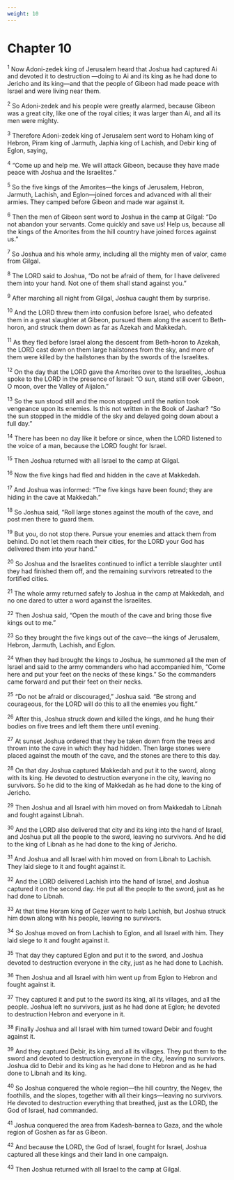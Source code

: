 ```yaml
---
weight: 10
---
```


# Chapter 10

<sup>1</sup> Now Adoni-zedek king of Jerusalem heard that Joshua had captured Ai and devoted it to destruction —doing to Ai and its king as he had done to Jericho and its king—and that the people of Gibeon had made peace with Israel and were living near them. 

<sup>2</sup> So Adoni-zedek and his people were greatly alarmed, because Gibeon was a great city, like one of the royal cities; it was larger than Ai, and all its men were mighty. 

<sup>3</sup> Therefore Adoni-zedek king of Jerusalem sent word to Hoham king of Hebron, Piram king of Jarmuth, Japhia king of Lachish, and Debir king of Eglon, saying, 

<sup>4</sup> “Come up and help me. We will attack Gibeon, because they have made peace with Joshua and the Israelites.” 

<sup>5</sup> So the five kings of the Amorites—the kings of Jerusalem, Hebron, Jarmuth, Lachish, and Eglon—joined forces and advanced with all their armies. They camped before Gibeon and made war against it. 

<sup>6</sup> Then the men of Gibeon sent word to Joshua in the camp at Gilgal: “Do not abandon your servants. Come quickly and save us! Help us, because all the kings of the Amorites from the hill country have joined forces against us.” 

<sup>7</sup> So Joshua and his whole army, including all the mighty men of valor, came from Gilgal. 

<sup>8</sup> The LORD said to Joshua, “Do not be afraid of them, for I have delivered them into your hand. Not one of them shall stand against you.” 

<sup>9</sup> After marching all night from Gilgal, Joshua caught them by surprise. 

<sup>10</sup> And the LORD threw them into confusion before Israel, who defeated them in a great slaughter at Gibeon, pursued them along the ascent to Beth-horon, and struck them down as far as Azekah and Makkedah. 

<sup>11</sup> As they fled before Israel along the descent from Beth-horon to Azekah, the LORD cast down on them large hailstones from the sky, and more of them were killed by the hailstones than by the swords of the Israelites. 

<sup>12</sup> On the day that the LORD gave the Amorites over to the Israelites, Joshua spoke to the LORD in the presence of Israel: “O sun, stand still over Gibeon, O moon, over the Valley of Aijalon.” 

<sup>13</sup> So the sun stood still and the moon stopped until the nation took vengeance upon its enemies. Is this not written in the Book of Jashar? “So the sun stopped in the middle of the sky and delayed going down about a full day.” 

<sup>14</sup> There has been no day like it before or since, when the LORD listened to the voice of a man, because the LORD fought for Israel. 

<sup>15</sup> Then Joshua returned with all Israel to the camp at Gilgal. 

<sup>16</sup> Now the five kings had fled and hidden in the cave at Makkedah. 

<sup>17</sup> And Joshua was informed: “The five kings have been found; they are hiding in the cave at Makkedah.” 

<sup>18</sup> So Joshua said, “Roll large stones against the mouth of the cave, and post men there to guard them. 

<sup>19</sup> But you, do not stop there. Pursue your enemies and attack them from behind. Do not let them reach their cities, for the LORD your God has delivered them into your hand.” 

<sup>20</sup> So Joshua and the Israelites continued to inflict a terrible slaughter until they had finished them off, and the remaining survivors retreated to the fortified cities. 

<sup>21</sup> The whole army returned safely to Joshua in the camp at Makkedah, and no one dared to utter a word against the Israelites. 

<sup>22</sup> Then Joshua said, “Open the mouth of the cave and bring those five kings out to me.” 

<sup>23</sup> So they brought the five kings out of the cave—the kings of Jerusalem, Hebron, Jarmuth, Lachish, and Eglon. 

<sup>24</sup> When they had brought the kings to Joshua, he summoned all the men of Israel and said to the army commanders who had accompanied him, “Come here and put your feet on the necks of these kings.” So the commanders came forward and put their feet on their necks. 

<sup>25</sup> “Do not be afraid or discouraged,” Joshua said. “Be strong and courageous, for the LORD will do this to all the enemies you fight.” 

<sup>26</sup> After this, Joshua struck down and killed the kings, and he hung their bodies on five trees and left them there until evening. 

<sup>27</sup> At sunset Joshua ordered that they be taken down from the trees and thrown into the cave in which they had hidden. Then large stones were placed against the mouth of the cave, and the stones are there to this day. 

<sup>28</sup> On that day Joshua captured Makkedah and put it to the sword, along with its king. He devoted to destruction everyone in the city, leaving no survivors. So he did to the king of Makkedah as he had done to the king of Jericho. 

<sup>29</sup> Then Joshua and all Israel with him moved on from Makkedah to Libnah and fought against Libnah. 

<sup>30</sup> And the LORD also delivered that city and its king into the hand of Israel, and Joshua put all the people to the sword, leaving no survivors. And he did to the king of Libnah as he had done to the king of Jericho. 

<sup>31</sup> And Joshua and all Israel with him moved on from Libnah to Lachish. They laid siege to it and fought against it. 

<sup>32</sup> And the LORD delivered Lachish into the hand of Israel, and Joshua captured it on the second day. He put all the people to the sword, just as he had done to Libnah. 

<sup>33</sup> At that time Horam king of Gezer went to help Lachish, but Joshua struck him down along with his people, leaving no survivors. 

<sup>34</sup> So Joshua moved on from Lachish to Eglon, and all Israel with him. They laid siege to it and fought against it. 

<sup>35</sup> That day they captured Eglon and put it to the sword, and Joshua devoted to destruction everyone in the city, just as he had done to Lachish. 

<sup>36</sup> Then Joshua and all Israel with him went up from Eglon to Hebron and fought against it. 

<sup>37</sup> They captured it and put to the sword its king, all its villages, and all the people. Joshua left no survivors, just as he had done at Eglon; he devoted to destruction Hebron and everyone in it. 

<sup>38</sup> Finally Joshua and all Israel with him turned toward Debir and fought against it. 

<sup>39</sup> And they captured Debir, its king, and all its villages. They put them to the sword and devoted to destruction everyone in the city, leaving no survivors. Joshua did to Debir and its king as he had done to Hebron and as he had done to Libnah and its king. 

<sup>40</sup> So Joshua conquered the whole region—the hill country, the Negev, the foothills, and the slopes, together with all their kings—leaving no survivors. He devoted to destruction everything that breathed, just as the LORD, the God of Israel, had commanded. 

<sup>41</sup> Joshua conquered the area from Kadesh-barnea to Gaza, and the whole region of Goshen as far as Gibeon. 

<sup>42</sup> And because the LORD, the God of Israel, fought for Israel, Joshua captured all these kings and their land in one campaign. 

<sup>43</sup> Then Joshua returned with all Israel to the camp at Gilgal. 


